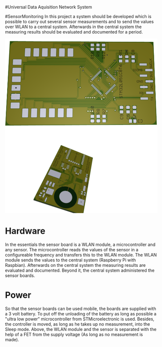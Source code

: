 #Universal Data Aquisition Network System


#SensorMonitoring
In this project a system should be developed which is possible to carry out several sensor measurements and to send the values over WLAN to a central system. 
Afterwards in the central system the measuring results should be evaluated and documented for a period. 

![Bottom](https://github.com/NicoZellinger/SensorMonitoring/blob/master/docu/v10_b3.png)
![Bottom](https://github.com/NicoZellinger/SensorMonitoring/blob/master/docu/v10_t2.png)


# Hardware
In the essentials the sensor board is a WLAN module, a microcontroller and any sensor. 
The microcontroller reads the values of the sensor in a configureable frequency and transfers this to the WLAN module. 
The WLAN module sends the values to the central system (Raspberry Pi with Raspbian). 
Afterwards on the central system the measuring results are evaluated and documented. 
Beyond it, the central system administered the sensor boards. 


# Power
So that the sensor boards can be used mobile, the boards are supplied with a 3 volt battery. 
To put off the unloading of the battery as long as possible a "ultra low power" microcontroller from STMicroelectronic is used.
Besides, the controller is moved, as long as he takes up no measurement, into the Sleep mode. 
Above, the WLAN module and the sensor is separated with the help of a FET from the supply voltage (As long as no measurement is made). 